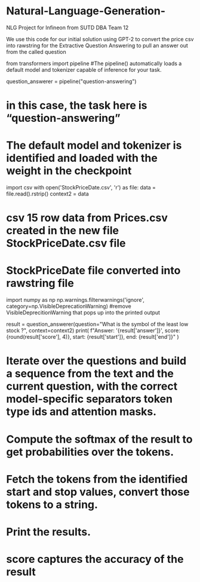 # Natural-Language-Generation-
NLG Project for Infineon from SUTD DBA Team 12 

We use this code for our initial solution using GPT-2 to convert the price csv into rawstring for the Extractive Question Answering to pull an answer out from the called question

from transformers import pipeline
#The pipeline() automatically loads a default model and tokenizer capable of inference for your task.

question_answerer = pipeline("question-answering")
# in this case, the task here is “question-answering”
# The default model and tokenizer is identified and loaded with the weight in the checkpoint


import csv
with open('StockPriceDate.csv', 'r') as file:
    data = file.read().rstrip() 
context2 = data
# csv 15 row data from Prices.csv created in the new file StockPriceDate.csv file 
# StockPriceDate file converted into rawstring file 

import numpy as np 
np.warnings.filterwarnings('ignore', category=np.VisibleDeprecationWarning)
#remove VisibleDeprecitionWarning that pops up into the printed output 


result = question_answerer(question="What is the symbol of the least low stock ?", context=context2)
print(
    f"Answer: '{result['answer']}', score: {round(result['score'], 4)}, start: {result['start']}, end: {result['end']}"
)

# Iterate over the questions and build a sequence from the text and the current question, with the correct model-specific separators token type ids and attention masks.
# Compute the softmax of the result to get probabilities over the tokens.
# Fetch the tokens from the identified start and stop values, convert those tokens to a string.
# Print the results.
# score captures the accuracy of the result
